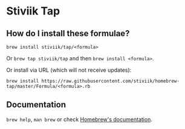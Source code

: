 # Stiviik Tap

## How do I install these formulae?
`brew install stiviik/tap/<formula>`

Or `brew tap stiviik/tap` and then `brew install <formula>`.

Or install via URL (which will not receive updates):

```
brew install https://raw.githubusercontent.com/stiviik/homebrew-tap/master/Formula/<formula>.rb
```

## Documentation
`brew help`, `man brew` or check [Homebrew's documentation](https://docs.brew.sh).
